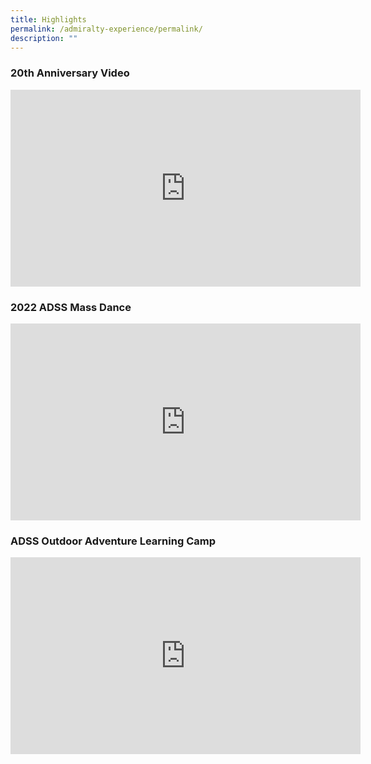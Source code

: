 ```yaml
---
title: Highlights
permalink: /admiralty-experience/permalink/
description: ""
---
```

### 20th Anniversary Video

<iframe allowfullscreen="" allow="accelerometer; autoplay; clipboard-write; encrypted-media; gyroscope; picture-in-picture; web-share" frameborder="0" title="YouTube video player" src="https://www.youtube.com/embed/CPdJSA8l1_A" height="315" width="560"></iframe>


### 2022 ADSS Mass Dance
<iframe allowfullscreen="" allow="accelerometer; autoplay; clipboard-write; encrypted-media; gyroscope; picture-in-picture; web-share" frameborder="0" title="YouTube video player" src="https://www.youtube.com/embed/rJn7Ap9_htw" height="315" width="560"></iframe>

### ADSS Outdoor Adventure Learning Camp

<iframe allowfullscreen="" allow="accelerometer; autoplay; clipboard-write; encrypted-media; gyroscope; picture-in-picture; web-share" frameborder="0" title="YouTube video player" src="https://www.youtube.com/embed/00CUWpBNWp0" height="315" width="560"></iframe>










